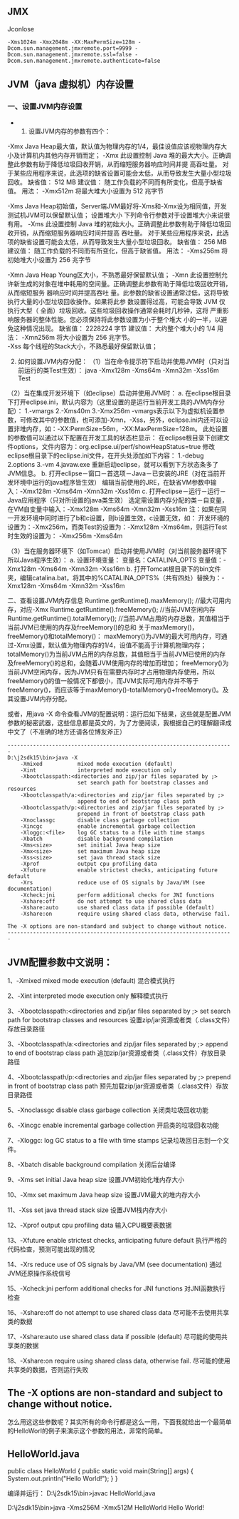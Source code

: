 ## JMX

Jconlose
```shell
-Xms1024m -Xmx2048m -XX:MaxPermSize=128m -Dcom.sun.management.jmxremote.port=9999 -Dcom.sun.management.jmxremote.ssl=false -Dcom.sun.management.jmxremote.authenticate=false
```
## JVM（java 虚拟机）内存设置

### 一、设置JVM内存设置

* 1. 设置JVM内存的参数有四个：

-Xmx    Java Heap最大值，默认值为物理内存的1/4，最佳设值应该视物理内存大小及计算机内其他内存开销而定；
            -Xmx 
             此设置控制 Java 堆的最大大小。正确调整此参数有助于降低垃圾回收开销，从而缩短服务器响应时间并提
            高吞吐量。
             对于某些应用程序来说，此选项的缺省设置可能会太低，从而导致发生大量小型垃圾回收。
             缺省值： 512 MB 
             建议值： 随工作负载的不同而有所变化，但高于缺省值。 
             用法： -Xmx512m 将最大堆大小设置为 512 兆字节
 
-Xms    Java Heap初始值，Server端JVM最好将-Xms和-Xmx设为相同值，开发测试机JVM可以保留默认值；
             设置堆大小 下列命令行参数对于设置堆大小来说很有用。 
             -Xms 
             此设置控制 Java 堆的初始大小。正确调整此参数有助于降低垃圾回收开销，从而缩短服务器响应时间并提高
            吞吐量。
             对于某些应用程序来说，此选项的缺省设置可能会太低，从而导致发生大量小型垃圾回收。
             缺省值： 256 MB 
             建议值： 随工作负载的不同而有所变化，但高于缺省值。 
             用法： -Xms256m 将初始堆大小设置为 256 兆字节
 
-Xmn    Java Heap Young区大小，不熟悉最好保留默认值；
             -Xmn 
             此设置控制允许新生成的对象在堆中耗用的空间量。正确调整此参数有助于降低垃圾回收开销，从而缩短服务
            器响应时间并提高吞吐 量。此参数的缺省设置通常过低，这将导致执行大量的小型垃圾回收操作。如果将此参
            数设置得过高，可能会导致 JVM 仅执行大型（ 全面）垃圾回收。这些垃圾回收操作通常会耗时几秒钟，这将
            严重影响服务器的整体性能。您必须保持将此参数设置为小于整个堆大 小的一半，以避免这种情况出现。
             缺省值： 2228224 字节 
             建议值： 大约整个堆大小的 1/4 
             用法： -Xmn256m 将大小设置为 256 兆字节。  
-Xss    每个线程的Stack大小，不熟悉最好保留默认值；

2. 如何设置JVM内存分配：
（1）当在命令提示符下启动并使用JVM时（只对当前运行的类Test生效）：
java -Xmx128m -Xms64m -Xmn32m -Xss16m Test
 
（2）当在集成开发环境下（如eclipse）启动并使用JVM时：
a. 在eclipse根目录下打开eclipse.ini，默认内容为（这里设置的是运行当前开发工具的JVM内存分配）：
1.-vmargs  2.-Xms40m  3.-Xmx256m -vmargs表示以下为虚拟机设置参数，可修改其中的参数值，也可添加-Xmn，-Xss，另外，eclipse.ini内还可以设置非堆内存，如：-XX:PermSize=56m，-XX:MaxPermSize=128m。
此处设置的参数值可以通过以下配置在开发工具的状态栏显示：
在eclipse根目录下创建文件options，文件内容为：org.eclipse.ui/perf/showHeapStatus=true
修改eclipse根目录下的eclipse.ini文件，在开头处添加如下内容：
1.-debug  2.options  3.-vm  4.javaw.exe 重新启动eclipse，就可以看到下方状态条多了JVM信息。
b. 打开eclipse－窗口－首选项－Java－已安装的JRE（对在当前开发环境中运行的java程序皆生效）
编辑当前使用的JRE，在缺省VM参数中输入：-Xmx128m -Xms64m -Xmn32m -Xss16m
c. 打开eclipse－运行－运行－Java应用程序（只对所设置的java类生效）
选定需设置内存分配的类－自变量，在VM自变量中输入：-Xmx128m -Xms64m -Xmn32m -Xss16m
注：如果在同一开发环境中同时进行了b和c设置，则b设置生效，c设置无效，如：
开发环境的设置为：-Xmx256m，而类Test的设置为：-Xmx128m -Xms64m，则运行Test时生效的设置为：
-Xmx256m -Xms64m
 
（3）当在服务器环境下（如Tomcat）启动并使用JVM时（对当前服务器环境下所以Java程序生效）：
a. 设置环境变量：
变量名：CATALINA_OPTS
变量值：-Xmx128m -Xms64m -Xmn32m -Xss16m
b. 打开Tomcat根目录下的bin文件夹，编辑catalina.bat，将其中的%CATALINA_OPTS%（共有四处）替换为：-Xmx128m -Xms64m -Xmn32m -Xss16m
 
二、查看设置JVM内存信息
Runtime.getRuntime().maxMemory();  //最大可用内存，对应-Xmx
Runtime.getRuntime().freeMemory();  //当前JVM空闲内存
Runtime.getRuntime().totalMemory();  //当前JVM占用的内存总数，其值相当于当前JVM已使用的内存及freeMemory()的总和
关于maxMemory()，freeMemory()和totalMemory()：
maxMemory()为JVM的最大可用内存，可通过-Xmx设置，默认值为物理内存的1/4，设值不能高于计算机物理内存；
totalMemory()为当前JVM占用的内存总数，其值相当于当前JVM已使用的内存及freeMemory()的总和，会随着JVM使用内存的增加而增加；
freeMemory()为当前JVM空闲内存，因为JVM只有在需要内存时才占用物理内存使用，所以freeMemory()的值一般情况下都很小，而JVM实际可用内存并不等于freeMemory()，而应该等于maxMemory()-totalMemory()+freeMemory()。及其设置JVM内存分配。

或者，用java -X 命令查看JVM的配置说明：运行后如下结果，这些就是配置JVM参数的秘密武器，这些信息都是英文的，为了方便阅读，我根据自己的理解翻译成中文了（不准确的地方还请各位博友斧正）
```
-----------------------------------------------------------------------
D:\j2sdk15\bin>java -X
    -Xmixed           mixed mode execution (default)
    -Xint             interpreted mode execution only
    -Xbootclasspath:<directories and zip/jar files separated by ;>
                      set search path for bootstrap classes and resources
    -Xbootclasspath/a:<directories and zip/jar files separated by ;>
                      append to end of bootstrap class path
    -Xbootclasspath/p:<directories and zip/jar files separated by ;>
                      prepend in front of bootstrap class path
    -Xnoclassgc       disable class garbage collection
    -Xincgc           enable incremental garbage collection
    -Xloggc:<file>    log GC status to a file with time stamps
    -Xbatch           disable background compilation
    -Xms<size>        set initial Java heap size
    -Xmx<size>        set maximum Java heap size
    -Xss<size>        set java thread stack size
    -Xprof            output cpu profiling data
    -Xfuture          enable strictest checks, anticipating future default
    -Xrs              reduce use of OS signals by Java/VM (see documentation)
    -Xcheck:jni       perform additional checks for JNI functions
    -Xshare:off       do not attempt to use shared class data
    -Xshare:auto      use shared class data if possible (default)
    -Xshare:on        require using shared class data, otherwise fail.
 
The -X options are non-standard and subject to change without notice.
-----------------------------------------------------------------------
```
 
JVM配置参数中文说明：
-----------------------------------------------------------------------
1、-Xmixed           mixed mode execution (default)
 混合模式执行
 
2、-Xint             interpreted mode execution only
 解释模式执行
 
3、-Xbootclasspath:<directories and zip/jar files separated by ;>
      set search path for bootstrap classes and resources
 设置zip/jar资源或者类（.class文件）存放目录路径
 
3、-Xbootclasspath/a:<directories and zip/jar files separated by ;>
      append to end of bootstrap class path
 追加zip/jar资源或者类（.class文件）存放目录路径
 
4、-Xbootclasspath/p:<directories and zip/jar files separated by ;>
      prepend in front of bootstrap class path
 预先加载zip/jar资源或者类（.class文件）存放目录路径
 
5、-Xnoclassgc       disable class garbage collection
 关闭类垃圾回收功能
 
6、-Xincgc           enable incremental garbage collection
 开启类的垃圾回收功能
 
7、-Xloggc:<file>    log GC status to a file with time stamps
 记录垃圾回日志到一个文件。
 
8、-Xbatch           disable background compilation
 关闭后台编译
 
9、-Xms<size>        set initial Java heap size
 设置JVM初始化堆内存大小
 
10、-Xmx<size>        set maximum Java heap size
 设置JVM最大的堆内存大小
 
11、-Xss<size>        set java thread stack size
 设置JVM栈内存大小
 
12、-Xprof            output cpu profiling data
 输入CPU概要表数据
 
13、-Xfuture          enable strictest checks, anticipating future default
 执行严格的代码检查，预测可能出现的情况
 
14、-Xrs              reduce use of OS signals by Java/VM (see documentation)
 通过JVM还原操作系统信号
 
15、-Xcheck:jni       perform additional checks for JNI functions
 对JNI函数执行检查
 
16、-Xshare:off       do not attempt to use shared class data
 尽可能不去使用共享类的数据
 
17、-Xshare:auto      use shared class data if possible (default)
 尽可能的使用共享类的数据
 
18、-Xshare:on       require using shared class data, otherwise fail.
 尽可能的使用共享类的数据，否则运行失败
 
The -X options are non-standard and subject to change without notice.
-----------------------------------------------------------------------
 
怎么用这这些参数呢？其实所有的命令行都是这么一用，下面我就给出一个最简单的HelloWorl的例子来演示这个参数的用法，非常的简单。
 
HelloWorld.java
-----------------------------------------------
public class  HelloWorld
{
 public static void main(String[] args)
 {
  System.out.println("Hello World!");
 }
}
 
编译并运行：
D:\j2sdk15\bin>javac HelloWorld.java
 
D:\j2sdk15\bin>java -Xms256M -Xmx512M HelloWorld
Hello World!

